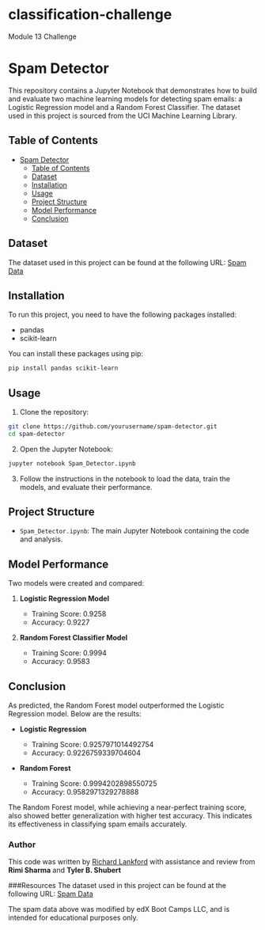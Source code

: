 # classification-challenge
Module 13 Challenge


# Spam Detector

This repository contains a Jupyter Notebook that demonstrates how to build and evaluate two machine learning models for detecting spam emails: a Logistic Regression model and a Random Forest Classifier. The dataset used in this project is sourced from the UCI Machine Learning Library.

## Table of Contents
- [Spam Detector](#spam-detector)
  - [Table of Contents](#table-of-contents)
  - [Dataset](#dataset)
  - [Installation](#installation)
  - [Usage](#usage)
  - [Project Structure](#project-structure)
  - [Model Performance](#model-performance)
  - [Conclusion](#conclusion)

## Dataset

The dataset used in this project can be found at the following URL:
[Spam Data](https://static.bc-edx.com/ai/ail-v-1-0/m13/challenge/spam-data.csv)

## Installation

To run this project, you need to have the following packages installed:

- pandas
- scikit-learn

You can install these packages using pip:

```bash
pip install pandas scikit-learn
```

## Usage

1. Clone the repository:

```bash
git clone https://github.com/yourusername/spam-detector.git
cd spam-detector
```

2. Open the Jupyter Notebook:

```bash
jupyter notebook Spam_Detector.ipynb
```

3. Follow the instructions in the notebook to load the data, train the models, and evaluate their performance.

## Project Structure

- `Spam_Detector.ipynb`: The main Jupyter Notebook containing the code and analysis.

## Model Performance

Two models were created and compared:

1. **Logistic Regression Model**
    - Training Score: 0.9258
    - Accuracy: 0.9227

2. **Random Forest Classifier Model**
    - Training Score: 0.9994
    - Accuracy: 0.9583

## Conclusion

As predicted, the Random Forest model outperformed the Logistic Regression model. Below are the results:

- **Logistic Regression**
  - Training Score: 0.9257971014492754
  - Accuracy: 0.9226759339704604

- **Random Forest**
  - Training Score: 0.9994202898550725
  - Accuracy: 0.9582971329278888

The Random Forest model, while achieving a near-perfect training score, also showed better generalization with higher test accuracy. This indicates its effectiveness in classifying spam emails accurately.

### Author
This code was written by [Richard Lankford](https://github.com/rwlankford/classification-challenge) with assistance and review from **Rimi Sharma** and **Tyler B. Shubert**

###Resources
The dataset used in this project can be found at the following URL:
[Spam Data](https://static.bc-edx.com/ai/ail-v-1-0/m13/challenge/spam-data.csv)

The spam data above was modified by edX Boot Camps LLC, and is intended for educational purposes only.

